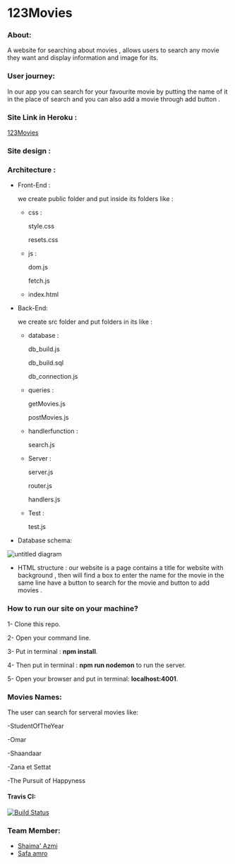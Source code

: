 # 123Movies

### About:
A website for searching about movies , allows users to search any movie they want and display information  and image  for its.
### User journey: 
In our app you can  search for your favourite movie by putting the name of it in the place of search and you can also add a movie through add button . 
### Site Link in Heroku :
[123Movies](https://moviesworkshop.herokuapp.com/) 
### Site design :

### Architecture :
- Front-End :

  we create  public folder and put inside its folders like :
   - css :
   
       style.css

       resets.css
  - js :
  
       dom.js

      fetch.js
   
  - index.html 
  
- Back-End:

  we create src folder and put folders in its like :

  - database :
  
      db_build.js

      db_build.sql 

      db_connection.js
    
  - queries :
  
      getMovies.js
      
      postMovies.js

     

  - handlerfunction :

      search.js
      
  - Server :
  
      server.js

      router.js
   
      handlers.js
  - Test :
  
      test.js
 
-  Database schema:

![untitled diagram](https://user-images.githubusercontent.com/37650536/49534231-aad21180-f886-11e8-90b9-2555491a31d1.png)



- HTML structure :
our website is a  page contains a title for website with background , then will find a box to enter the name for the movie  in the same line have a button to search for the movie and button to add movies  .



 ### How to run our site on your machine?

1- Clone this repo.

2- Open your command line.

3- Put in terminal : **npm install**.

4- Then put in terminal : **npm run nodemon** to run the server. 

5- Open your browser and put in terminal: **localhost:4001**.


### Movies Names:
The user can search for serveral movies like:

-StudentOfTheYear

-Omar

-Shaandaar

-Zana et Settat

-The Pursuit of Happyness


#### Travis CI:

[![Build Status](https://travis-ci.org/FACK1/safa-shaima.svg?branch=master)](https://travis-ci.org/FACK1/safa-shaima)
### Team Member:

- [Shaima' Azmi](https://github.com/shaima96)
- [Safa amro](https://github.com/safaaamro)



